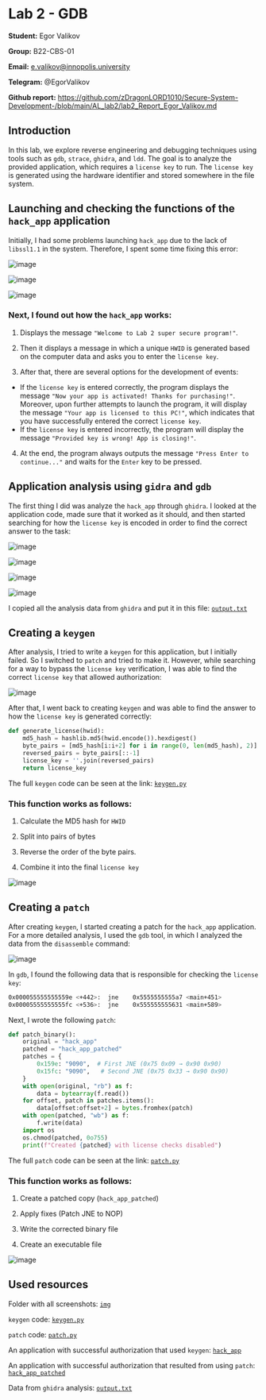 # Lab 2 - GDB

**Student:** Egor Valikov

**Group:** B22-CBS-01

**Email:** e.valikov@innopolis.university

**Telegram:** @EgorValikov

**Github report:** https://github.com/zDragonLORD1010/Secure-System-Development-/blob/main/AL_lab2/lab2_Report_Egor_Valikov.md

## Introduction

In this lab, we explore reverse engineering and debugging techniques using tools such as `gdb`, `strace`, `ghidra`, and `ldd`. The goal is to analyze the provided application, which requires a `license key` to run. The `license key` is generated using the hardware identifier and stored somewhere in the file system.

## Launching and checking the functions of the `hack_app` application

Initially, I had some problems launching `hack_app` due to the lack of `libssl1.1` in the system. Therefore, I spent some time fixing this error:

![image](https://github.com/user-attachments/assets/0bc87359-9520-46b5-8e98-5b3493cfcc2d)

![image](https://github.com/user-attachments/assets/0abb1596-397f-4c23-a386-143dfdcf9a4d)

![image](https://github.com/user-attachments/assets/c346e30a-b690-4b33-a6c7-d72172a1368f)

### Next, I found out how the `hack_app` works:

1. Displays the message `"Welcome to Lab 2 super secure program!"`.

2. Then it displays a message in which a unique `HWID` is generated based on the computer data and asks you to enter the `license key`.

3. After that, there are several options for the development of events:

  - If the `license key` is entered correctly, the program displays the message `"Now your app is activated! Thanks for purchasing!"`. Moreover, upon further attempts to launch the program, it will display the message `"Your app is licensed to this PC!"`, which indicates that you have successfully entered the correct `license key`.
  - If the `license key` is entered incorrectly, the program will display the message `"Provided key is wrong! App is closing!"`.

4. At the end, the program always outputs the message `"Press Enter to continue..."` and waits for the `Enter` key to be pressed.

## Application analysis using `gidra` and `gdb`

The first thing I did was analyze the `hack_app` through `ghidra`. I looked at the application code, made sure that it worked as it should, and then started searching for how the `license key` is encoded in order to find the correct answer to the task:

![image](https://github.com/user-attachments/assets/7460e369-f797-4f44-9443-e082506b293b)

![image](https://github.com/user-attachments/assets/64fcd6b3-f13e-493b-bd7e-54c1f0a3fad3)

![image](https://github.com/user-attachments/assets/55472fed-8302-4724-9f29-b437ce41d2d3)

![image](https://github.com/user-attachments/assets/ae3dd56d-082c-4d61-a6fd-3e7bad4d9ea8)

I copied all the analysis data from `ghidra` and put it in this file: [`output.txt`](https://github.com/zDragonLORD1010/Secure-System-Development-/blob/main/AL_lab2/output.txt)

## Creating a `keygen`

After analysis, I tried to write a `keygen` for this application, but I initially failed. So I switched to `patch` and tried to make it. However, while searching for a way to bypass the `license key` verification, I was able to find the correct `license key` that allowed authorization:

![image](https://github.com/user-attachments/assets/f64eaa34-4771-4faf-8ec7-6bbefa3d5a88)

After that, I went back to creating `keygen` and was able to find the answer to how the `license key` is generated correctly:

```py
def generate_license(hwid):
    md5_hash = hashlib.md5(hwid.encode()).hexdigest()
    byte_pairs = [md5_hash[i:i+2] for i in range(0, len(md5_hash), 2)]
    reversed_pairs = byte_pairs[::-1]
    license_key = ''.join(reversed_pairs)
    return license_key
```

The full `keygen` code can be seen at the link: [`keygen.py`](https://github.com/zDragonLORD1010/Secure-System-Development-/blob/main/AL_lab2/keygen.py)

### This function works as follows:

1. Calculate the MD5 hash for `HWID`

2. Split into pairs of bytes

3. Reverse the order of the byte pairs.

4. Combine it into the final `license key`

![image](https://github.com/user-attachments/assets/4eccb5c0-4440-4bbd-af88-31a3305f979e)

## Creating a `patch`

After creating `keygen`, I started creating a patch for the `hack_app` application. For a more detailed analysis, I used the `gdb` tool, in which I analyzed the data from the `disassemble` command:

![image](https://github.com/user-attachments/assets/a193cf1f-926b-4e94-80dd-e021a3cf9d15)

In `gdb`, I found the following data that is responsible for checking the `license key`:

```bash
0x000055555555559e <+442>:	jne    0x5555555555a7 <main+451>
0x00005555555555fc <+536>:	jne    0x555555555631 <main+589> 
```

Next, I wrote the following `patch`:

```py
def patch_binary():
    original = "hack_app"
    patched = "hack_app_patched"
    patches = {
        0x159e: "9090",  # First JNE (0x75 0x09 → 0x90 0x90)
        0x15fc: "9090",   # Second JNE (0x75 0x33 → 0x90 0x90)
    }
    with open(original, "rb") as f:
        data = bytearray(f.read())
    for offset, patch in patches.items():
        data[offset:offset+2] = bytes.fromhex(patch)
    with open(patched, "wb") as f:
        f.write(data)
    import os
    os.chmod(patched, 0o755)
    print(f"Created {patched} with license checks disabled")
```

The full `patch` code can be seen at the link: [`patch.py`](https://github.com/zDragonLORD1010/Secure-System-Development-/blob/main/AL_lab2/patch.py)

### This function works as follows:

1. Create a patched copy (`hack_app_patched`)

2. Apply fixes (Patch JNE to NOP)

3. Write the corrected binary file

4. Create an executable file

![image](https://github.com/user-attachments/assets/94e09303-7ebb-4fe3-96e3-5a572b0dbcfa)

## Used resources

Folder with all screenshots: [`img`](https://github.com/zDragonLORD1010/Secure-System-Development-/tree/main/AL_lab2/img)

`keygen` code: [`keygen.py`](https://github.com/zDragonLORD1010/Secure-System-Development-/blob/main/AL_lab2/keygen.py)

`patch` code: [`patch.py`](https://github.com/zDragonLORD1010/Secure-System-Development-/blob/main/AL_lab2/patch.py)

An application with successful authorization that used `keygen`: [`hack_app`](https://github.com/zDragonLORD1010/Secure-System-Development-/blob/main/AL_lab2/hack_app)

An application with successful authorization that resulted from using `patch`: [`hack_app_patched`](https://github.com/zDragonLORD1010/Secure-System-Development-/blob/main/AL_lab2/hack_app_patched)

Data from `ghidra` analysis: [`output.txt`](https://github.com/zDragonLORD1010/Secure-System-Development-/blob/main/AL_lab2/output.txt)
